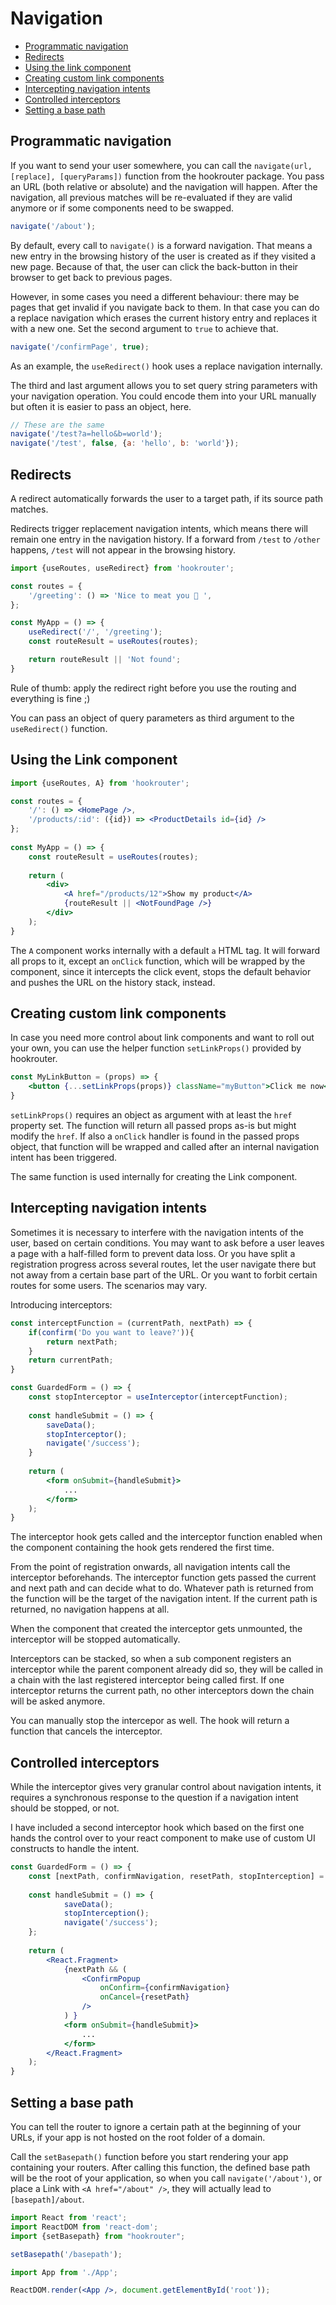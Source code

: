 # Navigation

- [Programmatic navigation](#programmatic-navigation)
- [Redirects](#redirects)
- [Using the link component](#using-the-link-component)
- [Creating custom link components](#creating-custom-link-components)
- [Intercepting navigation intents](#intercepting-navigation-intents)
- [Controlled interceptors](#controlled-interceptors)
- [Setting a base path](#setting-a-base-path)

## Programmatic navigation
If you want to send your user somewhere, you can call the `navigate(url, [replace], [queryParams])` function from the 
hookrouter package. You pass an URL (both relative or absolute) and the navigation will happen. After the navigation, 
all previous matches will be re-evaluated if they are valid anymore or if some components need to be swapped.

```jsx
navigate('/about');
```

By default, every call to `navigate()` is a forward navigation. That means a new entry in the browsing history of 
the user is created as if they visited a new page. Because of that, the user can click the back-button in their browser
to get back to previous pages.

However, in some cases you need a different behaviour: there may be pages that get invalid if you navigate back to them.
In that case you can do a replace navigation which erases the current history entry and replaces it with a new one. 
Set the second argument to `true` to achieve that.

```jsx
navigate('/confirmPage', true);
```

As an example, the `useRedirect()` hook uses a replace navigation internally.

The third and last argument allows you to set query string parameters with your navigation operation. You could encode
 them into your URL manually but often it is easier to pass an object, here.

```jsx
// These are the same
navigate('/test?a=hello&b=world');
navigate('/test', false, {a: 'hello', b: 'world'});
```

## Redirects
A redirect automatically forwards the user to a target path, if its source path matches.

Redirects trigger replacement navigation intents, which means there will remain
one entry in the navigation history. If a forward from `/test` to `/other` happens,
`/test` will not appear in the browsing history.


```jsx harmony
import {useRoutes, useRedirect} from 'hookrouter';

const routes = {
    '/greeting': () => 'Nice to meat you 🤤 ',
};

const MyApp = () => {
    useRedirect('/', '/greeting');
    const routeResult = useRoutes(routes);

    return routeResult || 'Not found';
}
```
Rule of thumb: apply the redirect right before you use the routing and everything
is fine ;)

You can pass an object of query parameters as third argument to the `useRedirect()` function. 


## Using the Link component
```jsx harmony
import {useRoutes, A} from 'hookrouter';

const routes = {
    '/': () => <HomePage />,
    '/products/:id': ({id}) => <ProductDetails id={id} />
};
	
const MyApp = () => {
    const routeResult = useRoutes(routes);
	
	return (
        <div>
            <A href="/products/12">Show my product</A>
            {routeResult || <NotFoundPage />}			
        </div>		
	);
}
```
The `A` component works internally with a default `a` HTML tag. It will forward
all props to it, except an `onClick` function, which will be wrapped by the component,
since it intercepts the click event, stops the default behavior and pushes the
URL on the history stack, instead.

## Creating custom link components
In case you need more control about link components and want to roll out your own, you can use the helper
function `setLinkProps()` provided by hookrouter.

```jsx
const MyLinkButton = (props) => {
    <button {...setLinkProps(props)} className="myButton">Click me now</button>
}
```

`setLinkProps()` requires an object as argument with at least the `href` property set. The function will return
all passed props as-is but might modify the `href`. If also a `onClick` handler is found in the passed props object,
that function will be wrapped and called after an internal navigation intent has been triggered.

The same function is used internally for creating the Link component.

## Intercepting navigation intents
Sometimes it is necessary to interfere with the navigation intents of the user, based on certain conditions. 
You may want to ask before a user leaves a page with a half-filled form to prevent data loss. Or you have split a 
registration progress across several routes, let the user navigate there but not away from a certain base part of the 
URL. Or you want to forbit certain routes for some users. The scenarios may vary.

Introducing interceptors:

```jsx
const interceptFunction = (currentPath, nextPath) => {
    if(confirm('Do you want to leave?')){
        return nextPath;
    }
    return currentPath;
}

const GuardedForm = () => {
    const stopInterceptor = useInterceptor(interceptFunction);
    
    const handleSubmit = () => {
        saveData();
        stopInterceptor();
        navigate('/success');
    }
    
    return (
        <form onSubmit={handleSubmit}>
            ...
        </form>
    );
}
```

The interceptor hook gets called and the interceptor function enabled when the component containing the hook gets 
rendered the first time.

From the point of registration onwards, all navigation intents call the interceptor beforehands. The interceptor 
function gets passed the current and next path and can decide what to do. Whatever path is returned from the function 
will be the target of the navigation intent. If the current path is returned, no navigation happens at all.

When the component that created the interceptor gets unmounted, the interceptor will be stopped automatically.

Interceptors can be stacked, so when a sub component registers an interceptor while the parent component already did so,
they will be called in a chain with the last registered interceptor being called first. If one interceptor returns 
the current path, no other interceptors down the chain will be asked anymore.

You can manually stop the intercepor as well. The hook will return a function that cancels the interceptor.

## Controlled interceptors
While the interceptor gives very granular control about navigation intents, it requires a synchronous
response to the question if a navigation intent should be stopped, or not.

I have included a second interceptor hook which based on the first one hands the control over to
your react component to make use of custom UI constructs to handle the intent.

```jsx
const GuardedForm = () => {
    const [nextPath, confirmNavigation, resetPath, stopInterception] = useControlledInterceptor();
    
    const handleSubmit = () => {
            saveData();
            stopInterception();
            navigate('/success');
    };
    
    return (
        <React.Fragment>
            {nextPath && (
                <ConfirmPopup 
                    onConfirm={confirmNavigation}
                    onCancel={resetPath}
                />
            ) }
            <form onSubmit={handleSubmit}>
                ...
            </form>
        </React.Fragment>
    ); 
}
```

## Setting a base path
You can tell the router to ignore a certain path at the beginning of your URLs, if your app is not hosted on the root
folder of a domain.

Call the `setBasepath()` function before you start rendering your app containing your routers. After calling this function,
the defined base path will be the root of your application, so when you call `navigate('/about')`,
or place a Link with `<A href="/about" />`, they will actually lead to `[basepath]/about`.

```jsx
import React from 'react';
import ReactDOM from 'react-dom';
import {setBasepath} from "hookrouter";

setBasepath('/basepath');

import App from './App';

ReactDOM.render(<App />, document.getElementById('root'));
```
